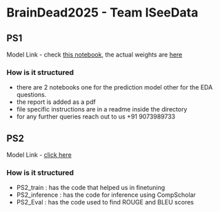 # BrainDead2025 - Team ISeeData

## PS1
Model Link - check [this notebook](https://github.com/sortira/BrainDead2025/blob/main/PS1/ps1_iseedata_model.ipynb), the actual weights are [here](https://github.com/sortira/BrainDead2025/blob/main/PS1/fine_tuned_MLP_model.sav)
### How is it structured
- there are 2 notebooks one for the prediction model other for the EDA questions.
- the report is added as a pdf
- file specific instructions are in a readme inside the directory
- for any further queries reach out to us +91 9073989733


## PS2
Model Link - [click here](https://huggingface.co/deeponh/revel_2)
### How is it structured
- PS2_train : has the code that helped us in finetuning
- PS2_inference : has the code for inference using CompScholar
- PS2_Eval : has the code used to find ROUGE and BLEU scores
